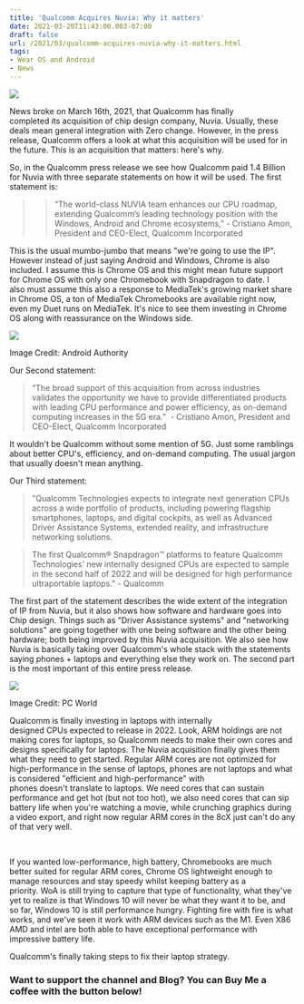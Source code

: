 ```yaml
---
title: 'Qualcomm Acquires Nuvia: Why it matters'
date: 2021-03-20T11:43:00.003-07:00
draft: false
url: /2021/03/qualcomm-acquires-nuvia-why-it-matters.html
tags: 
- Wear OS and Android
- News
---
```


[![](https://1.bp.blogspot.com/-GhUg_1zIQXw/YFUivm1JyII/AAAAAAAANjk/siJmmccwwwgpFPtqfpv9fkHiCXWh6ocbACNcBGAsYHQ/s320/OIP%2B%25286%2529.jpeg)](https://1.bp.blogspot.com/-GhUg_1zIQXw/YFUivm1JyII/AAAAAAAANjk/siJmmccwwwgpFPtqfpv9fkHiCXWh6ocbACNcBGAsYHQ/s434/OIP%2B%25286%2529.jpeg)

  

News broke on March 16th, 2021, that Qualcomm has finally completed its acquisition of chip design company, Nuvia. Usually, these deals mean general integration with Zero change. However, in the press release, Qualcomm offers a look at what this acquisition will be used for in the future. This is an acquisition that matters: here's why. 

  

So, in the Qualcomm press release we see how Qualcomm paid 1.4 Billion for Nuvia with three separate statements on how it will be used. The first statement is:

> > “The world-class NUVIA team enhances our CPU roadmap, extending Qualcomm’s leading technology position with the Windows, Android and Chrome ecosystems,” - Cristiano Amon, President and CEO-Elect, Qualcomm Incorporated

  

This is the usual mumbo-jumbo that means "we're going to use the IP". However instead of just saying Android and Windows, Chrome is also included. I assume this is Chrome OS and this might mean future support for Chrome OS with only one Chromebook with Snapdragon to date. I also must assume this also a response to MediaTek's growing market share in Chrome OS, a ton of MediaTek Chromebooks are available right now, even my Duet runs on MediaTek. It's nice to see them investing in Chrome OS along with reassurance on the Windows side.

  

[![](https://lh3.googleusercontent.com/-1DAPUa8DFWo/YFZCEoTWUfI/AAAAAAAANkg/GMQYn-n-Bls0N5NBrdFUfDA_S2cz95AlwCNcBGAsYHQ/w640-h364/image.png)](https://lh3.googleusercontent.com/-1DAPUa8DFWo/YFZCEoTWUfI/AAAAAAAANkg/GMQYn-n-Bls0N5NBrdFUfDA_S2cz95AlwCNcBGAsYHQ/image.png)

Image Credit: Android Authority   
  

  

Our Second statement:

> “The broad support of this acquisition from across industries validates the opportunity we have to provide differentiated products with leading CPU performance and power efficiency, as on-demand computing increases in the 5G era.”  - Cristiano Amon, President and CEO-Elect, Qualcomm Incorporated

  

It wouldn't be Qualcomm without some mention of 5G. Just some ramblings about better CPU's, efficiency, and on-demand computing. The usual jargon that usually doesn't mean anything. 

  

Our Third statement:

> "Qualcomm Technologies expects to integrate next generation CPUs across a wide portfolio of products, including powering flagship smartphones, laptops, and digital cockpits, as well as Advanced Driver Assistance Systems, extended reality, and infrastructure networking solutions.

> The first Qualcomm® Snapdragon™ platforms to feature Qualcomm Technologies’ new internally designed CPUs are expected to sample in the second half of 2022 and will be designed for high performance ultraportable laptops." - Qualcomm 

  

The first part of the statement describes the wide extent of the integration of IP from Nuvia, but it also shows how software and hardware goes into Chip design. Things such as "Driver Assistance systems" and "networking solutions" are going together with one being software and the other being hardware; both being improved by this Nuvia acquisition. We also see how Nuvia is basically taking over Qualcomm's whole stack with the statements saying phones + laptops and everything else they work on. The second part is the most important of this entire press release. 

[![](https://lh3.googleusercontent.com/-sG4mfIo5GZs/YFZB7Foni3I/AAAAAAAANkc/Rn-AYSKdn8EZMcTSHqt3m1uyEXrHnRySQCNcBGAsYHQ/w640-h470/image.png)](https://lh3.googleusercontent.com/-sG4mfIo5GZs/YFZB7Foni3I/AAAAAAAANkc/Rn-AYSKdn8EZMcTSHqt3m1uyEXrHnRySQCNcBGAsYHQ/image.png)

Image Credit: PC World

  
  

Qualcomm is finally investing in laptops with internally designed CPUs expected to release in 2022. Look, ARM holdings are not making cores for laptops, so Qualcomm needs to make their own cores and designs specifically for laptops. The Nuvia acquisition finally gives them what they need to get started. Regular ARM cores are not optimized for high-performance in the sense of laptops, phones are not laptops and what is considered "efficient and high-performance" with phones doesn't translate to laptops. We need cores that can sustain performance and get hot (but not too hot), we also need cores that can sip battery life when you're watching a movie, while crunching graphics during a video export, and right now regular ARM cores in the 8cX just can't do any of that very well. 

  
   

If you wanted low-performance, high battery, Chromebooks are much better suited for regular ARM cores, Chrome OS lightweight enough to manage resources and stay speedy whilst keeping battery as a priority. WoA is still trying to capture that type of functionality, what they've yet to realize is that Windows 10 will never be what they want it to be, and so far, Windows 10 is still performance hungry. Fighting fire with fire is what works, and we've seen it work with ARM devices such as the M1. Even X86 AMD and intel are both able to have exceptional performance with impressive battery life. 

  

Qualcomm's finally taking steps to fix their laptop strategy.

### Want to support the channel and Blog? You can Buy Me a coffee with the button below!